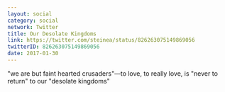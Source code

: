 ```yaml
---
layout: social
category: social
network: Twitter
title: Our Desolate Kingdoms
link: https://twitter.com/steinea/status/826263075149869056
twitterID: 826263075149869056
date: 2017-01-30
---
```


"we are but faint hearted crusaders"—to love, to really love, is "never to return" to our "desolate kingdoms"
